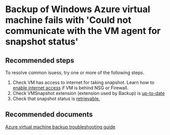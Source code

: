 <properties
	pageTitle="Backup of Windows Azure virtual machine fails with 'Could not communicate with the VM agent for snapshot status'"
	description="Windows VM Snapshot issues"
	service="microsoft.recoveryservices"
	resource="vaults"
	authors="trinadhk"
	displayOrder="2"
	selfHelpType="resource"
	supportTopicIds=""
	resourceTags=""
	productPesIds=""
	cloudEnvironments="public"
/>

# Backup of Windows Azure virtual machine fails with 'Could not communicate with the VM agent for snapshot status'

## **Recommended steps**
To resolve common isuess, try one or more of the following steps.

1. Check VM has access to internet for taking snapshot. Learn how to [enable internet access](https://azure.microsoft.com/en-us/documentation/articles/backup-azure-troubleshoot-vm-backup-fails-snapshot-timeout/#cause-1-the-vm-does-not-have-internet-access) if VM is behind NSG or Firewall. 
2. Check VMSnapshot extension (extension used by Backup) is [up-to-date](https://azure.microsoft.com/en-us/documentation/articles/backup-azure-troubleshoot-vm-backup-fails-snapshot-timeout/#cause-3-the-backup-extension-fails-to-update-or-load)
3. Check that snapshot status is [retrievable.](https://azure.microsoft.com/documentation/articles/backup-azure-troubleshoot-vm-backup-fails-snapshot-timeout/#cause-4-the-snapshots-status-cannot-be-retrieved-or-the-snapshots-cannot-be-taken)


## **Recommended documents**
[Azure virtual machine backup troubleshooting guide](https://azure.microsoft.com/documentation/articles/backup-azure-vms-troubleshoot/)<br>
